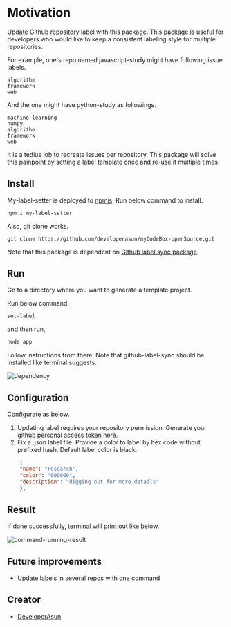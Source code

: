 # Motivation

Update Github repository label with this package. This package is useful for developers who would like to keep a consistent labeling style for multiple repositories.

For example, one's repo named javascript-study might have following issue labels.

```
algorithm
framework
web
```

And the one might have python-study as followings.

```
machine learning
numpy
algorithm
framework
web
```

It is a tedius job to recreate issues per repository. This package will solve this painpoint by setting a label template once and re-use it multiple times.

## Install

My-label-setter is deployed to [npmjs](https://www.npmjs.com/). Run below command to install.

```sh
npm i my-label-setter
```

Also, git clone works.

```shell
git clone https://github.com/developerasun/myCodeBox-openSource.git
```

Note that this package is dependent on [Github label sync package](https://github.com/Financial-Times/github-label-sync).

## Run

Go to a directory where you want to generate a template project.

Run below command.

```sh
set-label
```

and then run,

```sh
node app
```

Follow instructions from there. Note that github-label-sync should be installed like terminal suggests.

![dependency](https://user-images.githubusercontent.com/83855174/173190713-26559333-c5cb-42d7-b53a-079a0f0002f4.png)

## Configuration

Configurate as below.

1. Updating label requires your repository permission. Generate your github personal access token [here](https://github.com/settings/tokens/new).
1. Fix a .json label file. Provide a color to label by hex code without prefixed hash. Default label color is black.

```json
    {
    "name": "research",
    "color": "000000",
    "description": "digging out for more details"
    },
```

## Result

If done successfully, terminal will print out like below.

![command-running-result](https://user-images.githubusercontent.com/83855174/173190538-aa44fafe-5dbe-4d5d-b682-c5e91047586d.png)

## Future improvements

- Update labels in several repos with one command

## Creator

- [DeveloperAsun](https://github.com/developerasun)
